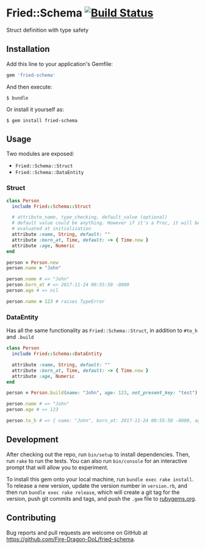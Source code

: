 # Fried::Schema [![Build Status][test-badge]][test-link]

Struct definition with type safety

## Installation

Add this line to your application's Gemfile:

```ruby
gem 'fried-schema'
```

And then execute:

    $ bundle

Or install it yourself as:

    $ gem install fried-schema

## Usage

Two modules are exposed:

- `Fried::Schema::Struct`
- `Fried::Schema::DataEntity`

### Struct

```ruby
class Person
  include Fried::Schema::Struct

  # attribute_name, type_checking, default_value (optional)
  # default value could be anything. However if it's a Proc, it will be
  # evaluated at initialization
  attribute :name, String, default: ""
  attribute :born_at, Time, default: -> { Time.now }
  attribute :age, Numeric
end

person = Person.new
person.name = "John"

person.name # => "John"
person.born_at # => 2017-11-24 00:55:50 -0800
person.age # => nil

person.name = 123 # raises TypeError
```

### DataEntity

Has all the same functionality as `Fried::Schema::Struct`, in addition to
`#to_h` and `.build`

```ruby
class Person
  include Fried::Schema::DataEntity

  attribute :name, String, default: ""
  attribute :born_at, Time, default: -> { Time.now }
  attribute :age, Numeric
end

person = Person.build(name: "John", age: 123, not_present_key: "test")

person.name # => "John"
person.age # => 123

person.to_h # => { name: "John", born_at: 2017-11-24 00:55:50 -0800, age: 123 }
```

## Development

After checking out the repo, run `bin/setup` to install dependencies. Then, run `rake` to run the tests. You can also run `bin/console` for an interactive prompt that will allow you to experiment.

To install this gem onto your local machine, run `bundle exec rake install`. To release a new version, update the version number in `version.rb`, and then run `bundle exec rake release`, which will create a git tag for the version, push git commits and tags, and push the `.gem` file to [rubygems.org](https://rubygems.org).

## Contributing

Bug reports and pull requests are welcome on GitHub at https://github.com/Fire-Dragon-DoL/fried-schema.

[test-badge]: https://travis-ci.org/Fire-Dragon-DoL/fried-schema.svg?branch=master
[test-link]: https://travis-ci.org/Fire-Dragon-DoL/fried-schema
